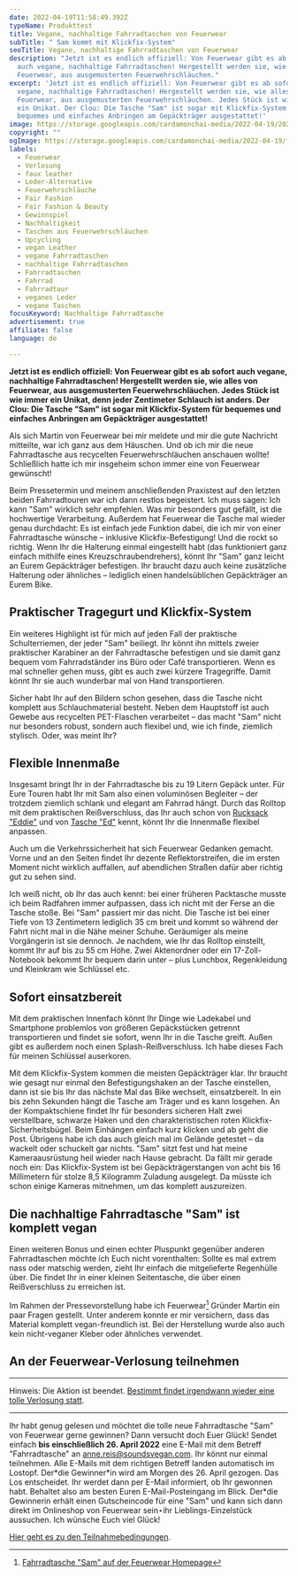 ```yaml
---
date: 2022-04-19T11:58:49.392Z
typeName: Produkttest
title: Vegane, nachhaltige Fahrradtaschen von Feuerwear
subTitle: " Sam kommt mit Klickfix-System"
seoTitle: Vegane, nachhaltige Fahrradtaschen von Feuerwear
description: "Jetzt ist es endlich offiziell: Von Feuerwear gibt es ab sofort
  auch vegane, nachhaltige Fahrradtaschen! Hergestellt werden sie, wie alles von
  Feuerwear, aus ausgemusterten Feuerwehrschläuchen."
excerpt: 'Jetzt ist es endlich offiziell: Von Feuerwear gibt es ab sofort auch
  vegane, nachhaltige Fahrradtaschen! Hergestellt werden sie, wie alles von
  Feuerwear, aus ausgemusterten Feuerwehrschläuchen. Jedes Stück ist wie immer
  ein Unikat. Der Clou: Die Tasche "Sam" ist sogar mit Klickfix-System für
  bequemes und einfaches Anbringen am Gepäckträger ausgestattet!'
image: https://storage.googleapis.com/cardamonchai-media/2022-04-19/2022-04-19-feuerwehr-fahrradtasche-nachhaltig-16-jpg-imagine-f8f8f8_7e795a_2048_1536/640.webp
copyright: ""
ogImage: https://storage.googleapis.com/cardamonchai-media/2022-04-19/feuerwehr-fahrradtasche-fb-jpeg-imagine-181818_7e734f_1200_628/640.webp
labels:
  - Feuerwear
  - Verlosung
  - faux leather
  - Leder-Alternative
  - Feuerwehrschläuche
  - Fair Fashion
  - Fair Fashion & Beauty
  - Gewinnspiel
  - Nachhaltigkeit
  - Taschen aus Feuerwehrschläuchen
  - Upcycling
  - vegan Leather
  - vegane Fahrradtaschen
  - nachhaltige Fahrradtaschen
  - Fahrradtaschen
  - Fahrrad
  - Fahrradtour
  - veganes Leder
  - vegane Taschen
focusKeyword: Nachhaltige Fahrradtasche
advertisement: true
affiliate: false
language: de

---
```


**Jetzt ist es endlich offiziell: Von Feuerwear gibt es ab sofort auch vegane, nachhaltige Fahrradtaschen! Hergestellt werden sie, wie alles von Feuerwear, aus ausgemusterten Feuerwehrschläuchen. Jedes Stück ist wie immer ein Unikat, denn jeder Zentimeter Schlauch ist anders. Der Clou: Die Tasche "Sam" ist sogar mit Klickfix-System für bequemes und einfaches Anbringen am Gepäckträger ausgestattet!**

Als sich Martin von Feuerwear bei mir meldete und mir die gute Nachricht mitteilte, war ich ganz aus dem Häuschen. Und ob ich mir die neue Fahrradtasche aus recycelten Feuerwehrschläuchen anschauen wollte! Schließlich hatte ich mir insgeheim schon immer eine von Feuerwear gewünscht!

Beim Pressetermin und meinem anschließenden Praxistest auf den letzten beiden Fahrradtouren war ich dann restlos begeistert. Ich muss sagen: Ich kann "Sam" wirklich sehr empfehlen. Was mir besonders gut gefällt, ist die hochwertige Verarbeitung. Außerdem hat Feuerwear die Tasche mal wieder genau durchdacht: Es ist einfach jede Funktion dabei, die ich mir von einer Fahrradtasche wünsche – inklusive Klickfix-Befestigung! Und die rockt so richtig. Wenn Ihr die Halterung einmal eingestellt habt (das funktioniert ganz einfach mithilfe eines Kreuzschraubendrehers), könnt Ihr "Sam" ganz leicht an Eurem Gepäckträger befestigen. Ihr braucht dazu auch keine zusätzliche Halterung oder ähnliches – lediglich einen handelsüblichen Gepäckträger an Eurem Bike.

## Praktischer Tragegurt und Klickfix-System

Ein weiteres Highlight ist für mich auf jeden Fall der praktische Schulterriemen, der jeder "Sam" beiliegt. Ihr könnt ihn mittels zweier praktischer Karabiner an der Fahrradtasche befestigen und sie damit ganz bequem vom Fahrradständer ins Büro oder Café transportieren. Wenn es mal schneller gehen muss, gibt es auch zwei kürzere Tragegriffe. Damit könnt Ihr sie auch wunderbar mal von Hand transportieren.

Sicher habt Ihr auf den Bildern schon gesehen, dass die Tasche nicht komplett aus Schlauchmaterial besteht. Neben dem Hauptstoff ist auch Gewebe aus recycelten PET-Flaschen verarbeitet – das macht "Sam" nicht nur besonders robust, sondern auch flexibel und, wie ich finde, ziemlich stylisch. Oder, was meint Ihr?

## Flexible Innenmaße

Insgesamt bringt Ihr in der Fahrradtasche bis zu 19 Litern Gepäck unter. Für Eure Touren habt Ihr mit Sam also einen voluminösen Begleiter – der trotzdem ziemlich schlank und elegant am Fahrrad hängt. Durch das Rolltop mit dem praktischen Reißverschluss, das Ihr auch schon von [Rucksack "Eddie"](/2019/11/eddie-mein-neuer-rolltop-rucksack-von-feuerwear/) und von [Tasche "Ed"](/2021/10/feuerwear-rolltop-tasche-ed/) kennt, könnt Ihr die Innenmaße flexibel anpassen.

Auch um die Verkehrssicherheit hat sich Feuerwear Gedanken gemacht. Vorne und an den Seiten findet Ihr dezente Reflektorstreifen, die im ersten Moment nicht wirklich auffallen, auf abendlichen Straßen dafür aber richtig gut zu sehen sind.

Ich weiß nicht, ob Ihr das auch kennt: bei einer früheren Packtasche musste ich beim Radfahren immer aufpassen, dass ich nicht mit der Ferse an die Tasche stoße. Bei "Sam" passiert mir das nicht. Die Tasche ist bei einer Tiefe von 13 Zentimetern lediglich 35 cm breit und kommt so während der Fahrt nicht mal in die Nähe meiner Schuhe. Geräumiger als meine Vorgängerin ist sie dennoch. Je nachdem, wie Ihr das Rolltop einstellt, kommt Ihr auf bis zu 55 cm Höhe. Zwei Aktenordner oder ein 17-Zoll-Notebook bekommt Ihr bequem darin unter – plus Lunchbox, Regenkleidung und Kleinkram wie Schlüssel etc.

<Gallery name="feuerwear-fahrradtasche-1" />

## Sofort einsatzbereit

Mit dem praktischen Innenfach könnt Ihr Dinge wie Ladekabel und Smartphone problemlos von größeren Gepäckstücken getrennt transportieren und findet sie sofort, wenn Ihr in die Tasche greift. Außen gibt es außerdem noch einen Splash-Reißverschluss. Ich habe dieses Fach für meinen Schlüssel auserkoren.

Mit dem Klickfix-System kommen die meisten Gepäckträger klar. Ihr braucht wie gesagt nur einmal den Befestigungshaken an der Tasche einstellen, dann ist sie bis Ihr das nächste Mal das Bike wechselt, einsatzbereit. In ein bis zehn Sekunden hängt die Tasche am Träger und es kann losgehen. An der Kompaktschiene findet Ihr für besonders sicheren Halt zwei verstellbare, schwarze Haken und den charakteristischen roten Klickfix-Sicherheitsbügel. Beim Einhängen einfach kurz klicken und ab geht die Post. Übrigens habe ich das auch gleich mal im Gelände getestet – da wackelt oder schuckelt gar nichts. "Sam" sitzt fest und hat meine Kameraausrüstung heil wieder nach Hause gebracht. Da fällt mir gerade noch ein: Das Klickfix-System ist bei Gepäckträgerstangen von acht bis 16 Millimetern für stolze 8,5 Kilogramm Zuladung ausgelegt. Da müsste ich schon einige Kameras mitnehmen, um das komplett auszureizen.

## Die nachhaltige Fahrradtasche "Sam" ist komplett vegan

Einen weiteren Bonus und einen echter Pluspunkt gegenüber anderen Fahrradtaschen möchte ich Euch nicht vorenthalten: Sollte es mal extrem nass oder matschig werden, zieht Ihr einfach die mitgelieferte Regenhülle über. Die findet Ihr in einer kleinen Seitentasche, die über einen Reißverschluss zu erreichen ist.

Im Rahmen der Pressevorstellung habe ich Feuerwear[^1] Gründer Martin ein paar Fragen gestellt. Unter anderem konnte er mir versichern, dass das Material komplett vegan-freundlich ist. Bei der Herstellung wurde also auch kein nicht-veganer Kleber oder ähnliches verwendet.

## An der Feuerwear-Verlosung teilnehmen

---

Hinweis: Die Aktion ist beendet. [Bestimmt findet irgendwann wieder eine tolle Verlosung statt](/tag/verlosung).

---

Ihr habt genug gelesen und möchtet die tolle neue Fahrradtasche "Sam" von Feuerwear gerne gewinnen? Dann versucht doch Euer Glück! Sendet einfach **bis einschließlich 26. April 2022** eine E-Mail mit dem Betreff "Fahrradtasche" an anne.reis@soundsvegan.com. Ihr könnt nur einmal teilnehmen. Alle E-Mails mit dem richtigen Betreff landen automatisch im Lostopf. Der\*die Gewinner\*in wird am Morgen des 26. April gezogen. Das Los entscheidet. Ihr werdet dann per E-Mail informiert, ob Ihr gewonnen habt. Behaltet also am besten Euren E-Mail-Posteingang im Blick. Der\*die Gewinnerin erhält einen Gutscheincode für eine "Sam" und kann sich dann direkt im Onlineshop von Feuerwear sein⋆ihr Lieblings-Einzelstück aussuchen. Ich wünsche Euch viel Glück!

[Hier geht es zu den Teilnahmebedingungen](/datenschutz/teilnahmebedingungen/).

<Gallery name="feuerwear-fahrradtasche-2" />

[^1]: [Fahrradtasche "Sam" auf der Feuerwear Homepage](https://www.feuerwear.de/taschen-aus-feuerwehrschlauch/fahrradtasche-sam)
